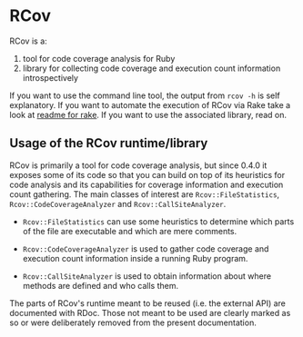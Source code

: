 # RCov

RCov is a:

1. tool for code coverage analysis for Ruby
2. library for collecting code coverage and execution count information introspectively

If you want to use the command line tool, the output from `rcov -h` is self explanatory.  If you want to automate the execution of RCov via Rake take a look at [readme for rake]("http://github.com/relevance/rcov/blob/master/doc/readme_for_rake.markdown").  If you want to use the associated library, read on.

## Usage of the RCov runtime/library

RCov is primarily a tool for code coverage analysis, but since 0.4.0 it exposes some of its code so that you can build on top of its heuristics for code analysis and its capabilities for coverage information and execution count gathering.  The main classes of interest are `Rcov::FileStatistics`, `Rcov::CodeCoverageAnalyzer` and `Rcov::CallSiteAnalyzer`. 

* `Rcov::FileStatistics` can use some heuristics to determine which parts of the file are executable and which are mere comments.

* `Rcov::CodeCoverageAnalyzer` is used to gather code coverage and execution count information inside a running Ruby program.

* `Rcov::CallSiteAnalyzer` is used to obtain information about where methods are defined and who calls them.

The parts of RCov's runtime meant to be reused (i.e. the external API) are documented with RDoc. Those not meant to be used are clearly marked as so or were deliberately removed from the present documentation.


